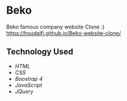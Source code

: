 # Beko<br/>
Beko famous company website Clone :)<br/>
https://houdaifi.github.io/Beko-website-clone/ <br/>
## Technology Used<br/>
* *HTML*<br/> 
* *CSS*<br/>
* *Boostrap 4*<br/>
* *JavaScript*<br>
* *JQuery*
